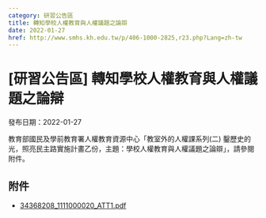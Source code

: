 ```yaml
---
category: 研習公告區
title: 轉知學校人權教育與人權議題之論辯
date: 2022-01-27
href: http://www.smhs.kh.edu.tw/p/406-1000-2825,r23.php?Lang=zh-tw
---
```


# [研習公告區] 轉知學校人權教育與人權議題之論辯

發布日期：2022-01-27

教育部國民及學前教育署人權教育資源中心「教室外的人權課系列(二) 鑿歷史的光，照亮民主路實施計畫乙份，主題：學校人權教育與人權議題之論辯」，請參閱附件。

## 附件

- [34368208_1111000020_ATT1.pdf](https://www.smhs.kh.edu.tw/var/file/0/1000/attach/12/pta_2523_680577_69947.pdf)
